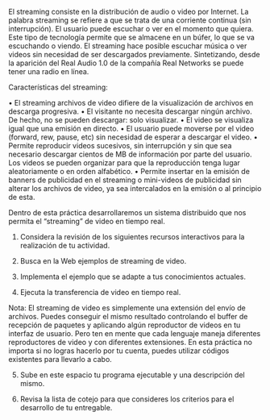 El streaming consiste en la distribución de audio o video por Internet. La palabra streaming se refiere a que se trata de una corriente continua (sin interrupción). El usuario puede escuchar o ver en el momento que quiera. Este tipo de tecnología permite que se almacene en un búfer, lo que se va escuchando o viendo. El streaming hace posible escuchar música o ver videos sin necesidad de ser descargados previamente. Sintetizando, desde la aparición del Real Audio 1.0 de la compañía Real Networks se puede tener una radio en línea.

Características del streaming:

• El streaming archivos de video difiere de la visualización de archivos en descarga progresiva.
• El visitante no necesita descargar ningún archivo. De hecho, no se pueden descargar: solo visualizar.
• El video se visualiza igual que una emisión en directo.
• El usuario puede moverse por el video (forward, rew, pause, etc) sin necesidad de esperar a descargar el video.
• Permite reproducir videos sucesivos, sin interrupción y sin que sea necesario descargar cientos de MB de información por parte del usuario. Los videos se pueden organizar para que la reproducción tenga lugar aleatoriamente o en orden alfabético.
• Permite insertar en la emisión de banners de publicidad en el streaming o mini-videos de publicidad sin alterar los archivos de video, ya sea intercalados en la emisión o al principio de esta.

Dentro de esta práctica desarrollaremos un sistema distribuido que nos permita el “streaming” de video en tiempo real.

1. Considera la revisión de los siguientes recursos interactivos para la realización de tu actividad.

2. Busca en la Web ejemplos de streaming de video.

3. Implementa el ejemplo que se adapte a tus conocimientos actuales.

4. Ejecuta la transferencia de video en tiempo real. 

Nota: El streaming de video es simplemente una extensión del envío de archivos. Puedes conseguir el mismo resultado controlando el buffer de recepción de paquetes y aplicando algún reproductor de videos en tu interfaz de usuario. Pero ten en mente que cada lenguaje maneja diferentes reproductores de video y con diferentes extensiones. En esta práctica no importa si no logras hacerlo por tu cuenta, puedes utilizar códigos existentes para llevarlo a cabo.

5. Sube en este espacio tu programa ejecutable y una descripción del mismo.

6. Revisa la lista de cotejo para que consideres los criterios para el desarrollo de tu entregable.